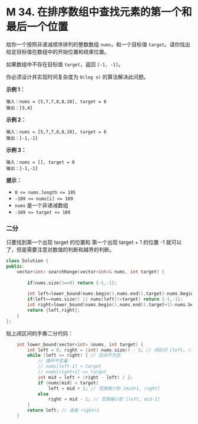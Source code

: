 # M 34. 在排序数组中查找元素的第一个和最后一个位置

给你一个按照非递减顺序排列的整数数组 `nums`，和一个目标值 `target`。请你找出给定目标值在数组中的开始位置和结束位置。

如果数组中不存在目标值 `target`，返回 `[-1, -1]`。

你必须设计并实现时间复杂度为 `O(log n)` 的算法解决此问题。

 

**示例 1：**

```
输入：nums = [5,7,7,8,8,10], target = 8
输出：[3,4]
```

**示例 2：**

```
输入：nums = [5,7,7,8,8,10], target = 6
输出：[-1,-1]
```

**示例 3：**

```
输入：nums = [], target = 0
输出：[-1,-1]
```

 

**提示：**

- `0 <= nums.length <= 105`
- `-109 <= nums[i] <= 109`
- `nums` 是一个非递减数组
- `-109 <= target <= 109`



### 二分

只要找到第一个出现 target 的位置和 第一个出现 target + 1 的位置 -1 就可以了，但是需要注意对数值的判断和越界的判断。

```cpp
class Solution {
public:
    vector<int> searchRange(vector<int>& nums, int target) {
        
        if(nums.size()==0) return {-1,-1};
        
        int left=lower_bound(nums.begin(),nums.end(),target)-nums.begin();
        if(left==nums.size() || nums[left]!=target) return {-1,-1};
        int right=lower_bound(nums.begin(),nums.end(),target+1)-nums.begin()-1;
        return {left,right};
    }
};
```

贴上闭区间的手撕二分代码：

```cpp
    int lower_bound(vector<int> &nums, int target) {
        int left = 0, right = (int) nums.size() - 1; // 闭区间 [left, right]
        while (left <= right) { // 区间不为空
            // 循环不变量：
            // nums[left-1] < target
            // nums[right+1] >= target
            int mid = left + (right - left) / 2;
            if (nums[mid] < target)
                left = mid + 1; // 范围缩小到 [mid+1, right]
            else
                right = mid - 1; // 范围缩小到 [left, mid-1]
        }
        return left; // 或者 right+1
    }
```

